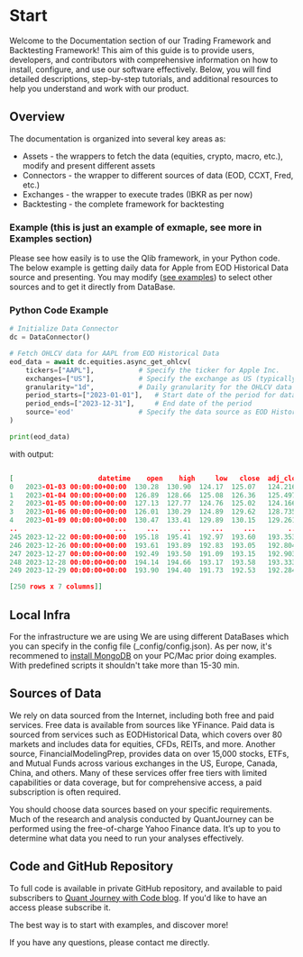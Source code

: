 # **Start**

Welcome to the Documentation section of our Trading Framework and Backtesting Framework! This aim of this guide is to provide users, developers, and contributors with comprehensive information on how to install, configure, and use our software effectively. Below, you will find detailed descriptions, step-by-step tutorials, and additional resources to help you understand and work with our product.

## **Overview**
The documentation is organized into several key areas as:

* Assets - the wrappers to fetch the data (equities, crypto, macro, etc.), modify and present different assets
* Connectors - the wrapper to different sources of data (EOD, CCXT, Fred, etc.)
* Exchanges - the wrapper to execute trades (IBKR as per now)
* Backtesting - the complete framework for backtesting 

### Example (this is just an example of exmaple, see more in Examples section)
Please see how easily is to use the Qlib framework, in your Python code. The below example is getting daily data for Apple from EOD Historical Data source and presenting.
You may modify ([see examples](/doc/examples/get_equities/)) to select other sources and to get it directly from DataBase. 

### Python Code Example

```python
# Initialize Data Connector
dc = DataConnector()

# Fetch OHLCV data for AAPL from EOD Historical Data
eod_data = await dc.equities.async_get_ohlcv(
    tickers=["AAPL"],           # Specify the ticker for Apple Inc.
    exchanges=["US"],           # Specify the exchange as US (typically NASDAQ for AAPL)
    granularity="1d",           # Daily granularity for the OHLCV data
    period_starts=["2023-01-01"],   # Start date of the period for data fetching
    period_ends=["2023-12-31"],     # End date of the period
    source='eod'                # Specify the data source as EOD Historical Data
)

print(eod_data)
```

with output:
```json

[                     datetime    open    high     low   close  adj_close     volume
0   2023-01-03 00:00:00+00:00  130.28  130.90  124.17  125.07   124.2163  112117500
1   2023-01-04 00:00:00+00:00  126.89  128.66  125.08  126.36   125.4975   89113600
2   2023-01-05 00:00:00+00:00  127.13  127.77  124.76  125.02   124.1666   80962700
3   2023-01-06 00:00:00+00:00  126.01  130.29  124.89  129.62   128.7352   87754700
4   2023-01-09 00:00:00+00:00  130.47  133.41  129.89  130.15   129.2616   70790800
..                        ...     ...     ...     ...     ...        ...        ...
245 2023-12-22 00:00:00+00:00  195.18  195.41  192.97  193.60   193.3533   37122800
246 2023-12-26 00:00:00+00:00  193.61  193.89  192.83  193.05   192.8040   28919300
247 2023-12-27 00:00:00+00:00  192.49  193.50  191.09  193.15   192.9038   48087700
248 2023-12-28 00:00:00+00:00  194.14  194.66  193.17  193.58   193.3333   34049900
249 2023-12-29 00:00:00+00:00  193.90  194.40  191.73  192.53   192.2846   42628800

[250 rows x 7 columns]]
```


## **Local Infra**

 For the infrastructure we are using 
We are using different DataBases which you can specify in the config file (_config/config.json). As per now, it's recommened to [install MongoDB](/doc/installation/) on your PC/Mac prior doing examples. With predefined scripts it shouldn't take more than 15-30 min.

## **Sources of Data**
We rely on data sourced from the Internet, including both free and paid services. Free data is available from sources like YFinance. Paid data is sourced from services such as EODHistorical Data, which covers over 80 markets and includes data for equities, CFDs, REITs, and more. Another source, FinancialModelingPrep, provides data on over 15,000 stocks, ETFs, and Mutual Funds across various exchanges in the US, Europe, Canada, China, and others. Many of these services offer free tiers with limited capabilities or data coverage, but for comprehensive access, a paid subscription is often required.

You should choose data sources based on your specific requirements. Much of the research and analysis conducted by QuantJourney can be performed using the free-of-charge Yahoo Finance data. It’s up to you to determine what data you need to run your analyses effectively.

## **Code and GitHub Repository**
To full code is available in private GitHub repository, and available to paid subscribers to [Quant Journey with Code blog](https://quantjourney.substack.com/). If you'd like to have an access please subscribe it.


The best way is to start with examples, and discover more!

If you have any questions, please contact me directly.